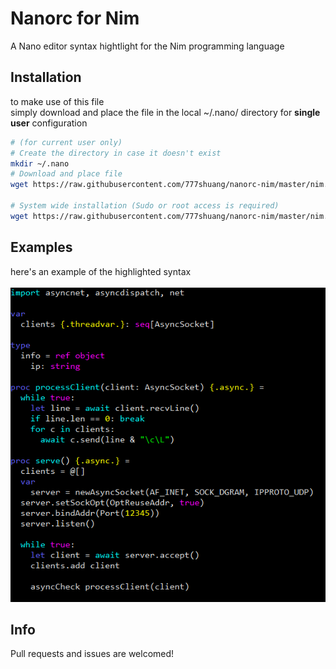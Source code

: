 # Nanorc for Nim
A Nano editor syntax hightlight for the Nim programming language

## Installation
to make use of this file\
simply download and place the file in the local ~/.nano/ directory for **single user** configuration
```bash
# (for current user only)
# Create the directory in case it doesn't exist
mkdir ~/.nano
# Download and place file
wget https://raw.githubusercontent.com/777shuang/nanorc-nim/master/nim.nanorc -O ~/.nano/nim.nanorc

# System wide installation (Sudo or root access is required)
wget https://raw.githubusercontent.com/777shuang/nanorc-nim/master/nim.nanorc -O /usr/share/nano/nim.nanorc
```
## Examples
here's an example of the highlighted syntax<br/><br/>
![screenshot_example1.png](screenshot_example1.png)

## Info
Pull requests and issues are welcomed!
